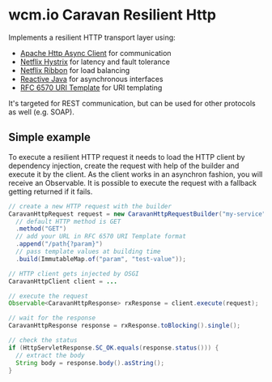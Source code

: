 wcm.io Caravan Resilient Http
============================

Implements a resilient HTTP transport layer using:

* [Apache Http Async Client](http://hc.apache.org/httpcomponents-asyncclient-4.1.x/index.html) for communication
* [Netflix Hystrix](https://github.com/Netflix/Hystrix) for latency and fault tolerance
* [Netflix Ribbon](https://github.com/netflix/ribbon) for load balancing
* [Reactive Java](https://github.com/ReactiveX/RxJava) for asynchronous interfaces
* [RFC 6570 URI Template](https://tools.ietf.org/html/rfc6570) for URI templating

It's targeted for REST communication, but can be used for other protocols as well (e.g. SOAP).

Simple example
--------------

To execute a resilient HTTP request it needs to load the HTTP client by dependency injection, create the request with help of the builder and execute it by the client.
As the client works in an asynchron fashion, you will receive an Observable. It is possible to execute the request with a fallback getting returned if it fails.

```java
// create a new HTTP request with the builder
CaravanHttpRequest request = new CaravanHttpRequestBuilder("my-service")
  // default HTTP method is GET
  .method("GET")
  // add your URL in RFC 6570 URI Template format
  .append("/path{?param}")
  // pass template values at building time
  .build(ImmutableMap.of("param", "test-value"));

// HTTP client gets injected by OSGI
CaravanHttpClient client = ...

// execute the request
Observable<CaravanHttpResponse> rxResponse = client.execute(request);

// wait for the response
CaravanHttpResponse response = rxResponse.toBlocking().single();

// check the status
if (HttpServletResponse.SC_OK.equals(response.status())) {
  // extract the body
  String body = response.body().asString();
}
```
